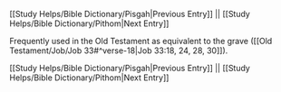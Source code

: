 [[Study Helps/Bible Dictionary/Pisgah|Previous Entry]]  ||  [[Study Helps/Bible Dictionary/Pithom|Next Entry]]

 Frequently used in the Old Testament as equivalent to the grave ([[Old Testament/Job/Job 33#^verse-18|Job 33:18, 24, 28, 30]]).

[[Study Helps/Bible Dictionary/Pisgah|Previous Entry]]  ||  [[Study Helps/Bible Dictionary/Pithom|Next Entry]]